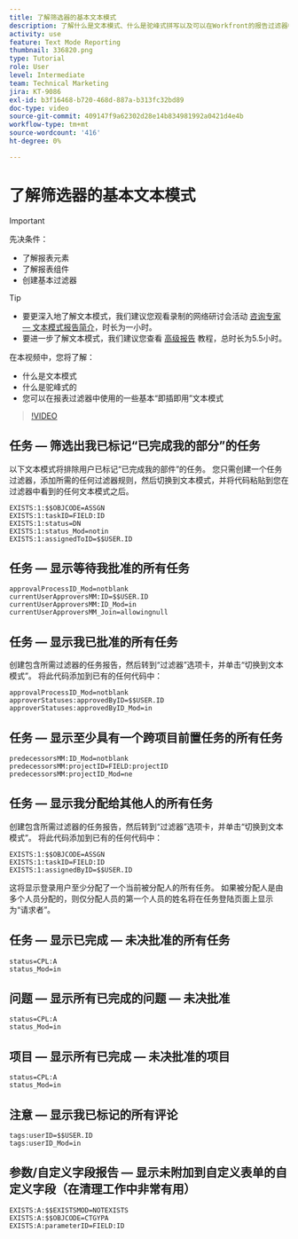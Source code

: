 ```yaml
---
title: 了解筛选器的基本文本模式
description: 了解什么是文本模式、什么是驼峰式拼写以及可以在Workfront的报告过滤器中使用的一些基本“即插即用”文本模式。
activity: use
feature: Text Mode Reporting
thumbnail: 336820.png
type: Tutorial
role: User
level: Intermediate
team: Technical Marketing
jira: KT-9086
exl-id: b3f16468-b720-468d-887a-b313fc32bd89
doc-type: video
source-git-commit: 409147f9a62302d28e14b834981992a0421d4e4b
workflow-type: tm+mt
source-wordcount: '416'
ht-degree: 0%

---
```


# 了解筛选器的基本文本模式

>[!IMPORTANT]
>
>先决条件：
>
>* 了解报表元素
>* 了解报表组件
>* 创建基本过滤器

>[!TIP]
>
>* 要更深入地了解文本模式，我们建议您观看录制的网络研讨会活动 [咨询专家 — 文本模式报告简介](https://experienceleague.adobe.com/docs/workfront-events/events/reporting-and-dashboards/introduction-to-text-mode-reporting.html?lang=en)，时长为一小时。
>* 要进一步了解文本模式，我们建议您查看 [高级报告](https://experienceleague.adobe.com/docs/workfront-learn/tutorials-workfront/reporting/advanced-reporting/welcome-to-advanced-reporting.html?lang=en) 教程，总时长为5.5小时。


在本视频中，您将了解：

* 什么是文本模式
* 什么是驼峰式的
* 您可以在报表过滤器中使用的一些基本“即插即用”文本模式

>[!VIDEO](https://video.tv.adobe.com/v/336820/?quality=12&learn=on)


## 任务 — 筛选出我已标记“已完成我的部分”的任务

以下文本模式将排除用户已标记“已完成我的部件”的任务。 您只需创建一个任务过滤器，添加所需的任何过滤器规则，然后切换到文本模式，并将代码粘贴到您在过滤器中看到的任何文本模式之后。

```
EXISTS:1:$$OBJCODE=ASSGN  
EXISTS:1:taskID=FIELD:ID  
EXISTS:1:status=DN  
EXISTS:1:status_Mod=notin  
EXISTS:1:assignedToID=$$USER.ID 
```

## 任务 — 显示等待我批准的所有任务

```
approvalProcessID_Mod=notblank
currentUserApproversMM:ID=$$USER.ID
currentUserApproversMM:ID_Mod=in
currentUserApproversMM_Join=allowingnull
```

## 任务 — 显示我已批准的所有任务

创建包含所需过滤器的任务报告，然后转到“过滤器”选项卡，并单击“切换到文本模式”。 将此代码添加到已有的任何代码中：

```
approvalProcessID_Mod=notblank
approverStatuses:approvedByID=$$USER.ID
approverStatuses:approvedByID_Mod=in
```

## 任务 — 显示至少具有一个跨项目前置任务的所有任务

```
predecessorsMM:ID_Mod=notblank
predecessorsMM:projectID=FIELD:projectID
predecessorsMM:projectID_Mod=ne
```

## 任务 — 显示我分配给其他人的所有任务

创建包含所需过滤器的任务报告，然后转到“过滤器”选项卡，并单击“切换到文本模式”。 将此代码添加到已有的任何代码中：

```
EXISTS:1:$$OBJCODE=ASSGN
EXISTS:1:taskID=FIELD:ID
EXISTS:1:assignedByID=$$USER.ID
```

这将显示登录用户至少分配了一个当前被分配人的所有任务。 如果被分配人是由多个人员分配的，则仅分配人员的第一个人员的姓名将在任务登陆页面上显示为“请求者”。

## 任务 — 显示已完成 — 未决批准的所有任务

```
status=CPL:A
status_Mod=in
```


## 问题 — 显示所有已完成的问题 — 未决批准

```
status=CPL:A
status_Mod=in
```


## 项目 — 显示所有已完成 — 未决批准的项目

```
status=CPL:A
status_Mod=in
```


## 注意 — 显示我已标记的所有评论

```
tags:userID=$$USER.ID
tags:userID_Mod=in
```


## 参数/自定义字段报告 — 显示未附加到自定义表单的自定义字段（在清理工作中非常有用）

```
EXISTS:A:$$EXISTSMOD=NOTEXISTS
EXISTS:A:$$OBJCODE=CTGYPA
EXISTS:A:parameterID=FIELD:ID
```
